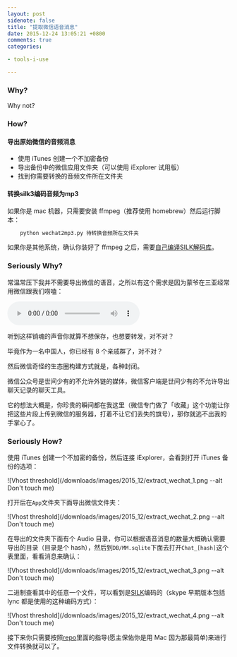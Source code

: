 ```yaml
---
layout: post
sidenote: false
title: "提取微信语音消息"
date: 2015-12-24 13:05:21 +0800
comments: true
categories:

- tools-i-use

---
```


### Why?

Why not?

### How?

#### 导出原始微信的音频消息

- 使用 iTunes 创建一个不加密备份
- 导出备份中的微信应用文件夹（可以使用 iExplorer 试用版）
- 找到你需要转换的音频文件所在文件夹

#### 转换silk3编码音频为mp3

如果你是 mac 机器，只需要安装 ffmpeg（推荐使用 homebrew）然后运行脚本：

```python
    python wechat2mp3.py 待转换音频所在文件夹
```

如果你是其他系统，确认你装好了 ffmpeg 之后，需要[自己编译SILK解码库](https://github.com/gaozehua/SILKCodec)。

### Seriously Why?

常温常压下我并不需要导出微信的语音，之所以有这个需求是因为蒙爷在三亚经常用微信跟我们唠嗑：

<audio controls loop preload><source src="{{ site.static_base }}/downloads/audio/mm_voice.mp3"></audio>

听到这样销魂的声音你就算不想保存，也想要转发，对不对？

毕竟作为一名中国人，你已经有 8 个亲戚群了，对不对？

然后微信奇怪的生态圈构建方式就是，各种封闭。

微信公众号是世间少有的不允许外链的媒体，微信客户端是世间少有的不允许导出聊天记录的聊天工具。

它的想法大概是，你珍贵的瞬间都在我这里（微信专门做了「收藏」这个功能让你把这些片段上传到微信的服务器，打着不让它们丢失的旗号），那你就逃不出我的手掌心了。

### Seriously How?

使用 iTunes 创建一个不加密的备份，然后连接 iExplorer，会看到打开 iTunes 备份的选项：

![Vhost threshold](/downloads/images/2015_12/extract_wechat_1.png --alt Don't touch me)

打开后在`App`文件夹下面导出微信文件夹：

![Vhost threshold](/downloads/images/2015_12/extract_wechat_2.png --alt Don't touch me)

在导出的文件夹下面有个 Audio 目录，你可以根据语音消息的数量大概确认需要导出的目录（目录是个 hash），然后到`DB/MM.sqlite`下面去打开`Chat_[hash]`这个表里面，看看消息来确认：

![Vhost threshold](/downloads/images/2015_12/extract_wechat_3.png --alt Don't touch me)

二进制查看其中的任意一个文件，可以看到是[SILK](https://en.wikipedia.org/wiki/SILK)编码的（skype 早期版本包括 lync 都是使用的这种编码方式）：

![Vhost threshold](/downloads/images/2015_12/extract_wechat_4.png --alt Don't touch me)

接下来你只需要按照[repo](https://github.com/lenciel/wechat2mp3)里面的指导(愿主保佑你是用 Mac 因为那最简单)来进行文件转换就可以了。

